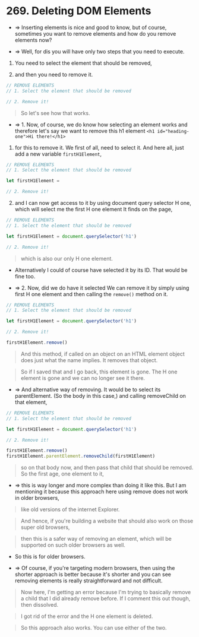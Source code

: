 # 269. Deleting DOM Elements

- => Inserting elements is nice and good to know, but of course, sometimes you want to remove elements and how do you remove elements now?

- => Well, for dis you will have only two steps that you need to execute.

1. You need to select the element that should be removed,

2. and then you need to remove it.

```js
// REMOVE ELEMENTS
// 1. Select the element that should be removed

// 2. Remove it!
```

> So let's see how that works.

- => 1. Now, of course, we do know how selecting an element works and therefore let's say we want to remove this h1 element `<h1 id="heading-one">Hi there!</h1>`

1. for this to remove it. We first of all, need to select it. And here all, just add a new variable `firstH1Element`,

```js
// REMOVE ELEMENTS
// 1. Select the element that should be removed

let firstH1Element =

// 2. Remove it!
```

2. and I can now get access to it by using document query selector H one, which will select me the first H one element It finds on the page,

```js
// REMOVE ELEMENTS
// 1. Select the element that should be removed

let firstH1Element = document.querySelector('h1')

// 2. Remove it!
```

> which is also our only H one element.

- Alternatively I could of course have selected it by its ID. That would be fine too.

- => 2. Now, did we do have it selected We can remove it by simply using first H one element and then calling the `remove()` method on it.

```js
// REMOVE ELEMENTS
// 1. Select the element that should be removed

let firstH1Element = document.querySelector('h1')

// 2. Remove it!

firstH1Element.remove()
```

> And this method, if called on an object on an HTML element object does just what the name implies. It removes that object.

> So if I saved that and I go back, this element is gone. The H one element is gone and we can no longer see it there.

- => And alternative way of removing. It would be to select its parentElement. (So the body in this case,) and calling removeChild on that element,

```js
// REMOVE ELEMENTS
// 1. Select the element that should be removed

let firstH1Element = document.querySelector('h1')

// 2. Remove it!

firstH1Element.remove()
firstH1Element.parentElement.removeChild(firstH1Element)
```

> so on that body now, and then pass that child that should be removed. So the first age, one element to it,

- => this is way longer and more complex than doing it like this. But I am mentioning it because this approach here using remove does not work in older browsers,

> like old versions of the internet Explorer.

> And hence, if you're building a website that should also work on those super old browsers,

> then this is a safer way of removing an element, which will be supported on such older browsers as well.

- So this is for older browsers.

- => Of course, if you're targeting modern browsers, then using the shorter approach is better because it's shorter and you can see removing elements is really straightforward and not difficult.

> Now here, I'm getting an error because I'm trying to basically remove a child that I did already remove before. If I comment this out though, then dissolved.

> I got rid of the error and the H one element is deleted.

> So this approach also works. You can use either of the two.
